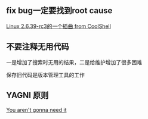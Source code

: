 ## fix bug一定要找到root cause

[Linux 2.6.39-rc3的一个插曲 from CoolShell](http://coolshell.cn/articles/4576.html)

## 不要注释无用代码

一是增加了搜索时无用的结果，二是给维护增加了很多困难

保存旧代码是版本管理工具的工作


## YAGNI 原则

[You aren't gonna need it](http://en.wikipedia.org/wiki/You_aren't_gonna_need_it)

